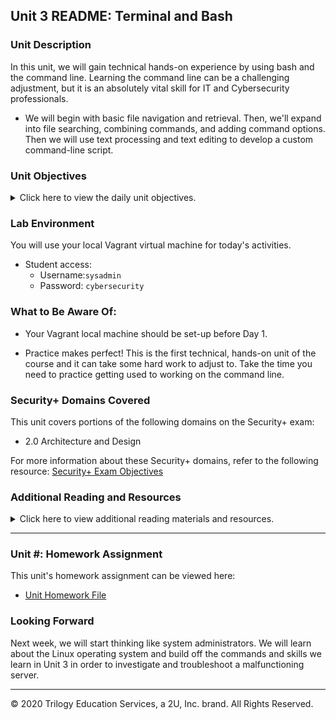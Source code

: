 ## Unit 3 README: Terminal and Bash

### Unit Description

In this unit, we will gain technical hands-on experience by using bash and the command line. Learning the command line can be a challenging adjustment, but it is an absolutely vital skill for IT and Cybersecurity professionals. 

- We will begin with basic file navigation and retrieval. Then, we'll expand into file searching, combining commands, and adding command options. Then we will  use text processing and text editing to develop a custom command-line script.


### Unit Objectives 

<details>
    <summary>Click here to view the daily unit objectives.</summary>

  <br>

- **Day 1:** How Sweet is the Terminal?

   - Discuss the prominence and utility of the command line in IT and security professions.

   - Use commands like `ls`, `cd`, `mkdir`, `touch`, `cp`, `mv`, `rm`, `rmdir`, and `cat` for basic file navigation and manipulation.

   - Navigate deeply nested folder structures using relative and absolute file paths.

   - Use commands like `head`, `tail`, `more`, and `less` to preview files in the command line.

   - Combine the above commands in sequence to accomplish relevant IT tasks.

- **Day 2:** Commanding the Command Line

    - Identify and explain the structure of a terminal command.

    - Explain how options modify the default behavior of a terminal command.

    - Use the `man` command to list instructions and options for each command.

    - Use the `find` command to locate files based on search parameters.

    - Use the `grep` command to search within the contents of files.  

    - Use the `wc` command to count words and lines.

    - Combine multiple commands in sequence with pipes to accomplish intermediate IT tasks.  

- **Day 3:** Stick to the Script

    - Define three benefits of text processing programs over programming languages for a security professional.

    - Use `sed` to make substitutions to a file.

    - Use `awk` to isolate  data points from a complex log file.

    - Edit contents of a file using `nano`.

    - Design an IP lookup shell script by passing arguments.

</details>


### Lab Environment

You will use your local Vagrant virtual machine for today's activities.

- Student access:
    - Username:`sysadmin`
    - Password: `cybersecurity`

### What to Be Aware Of:

- Your Vagrant local machine should be set-up before Day 1. 

- Practice makes perfect! This is the first technical, hands-on unit of the course and it can take some hard work to adjust to. Take the time you need to practice getting used to working on the command line. 

### Security+ Domains Covered

This unit covers portions of the following domains on the Security+ exam:

- 2.0 Architecture and Design

For more information about these Security+ domains, refer to the following resource: [Security+ Exam Objectives](https://comptiacdn.azureedge.net/webcontent/docs/default-source/exam-objectives/comptia-security-sy0-601-exam-objectives-(2-0).pdf?sfvrsn=8c5889ff_2)

### Additional Reading and Resources

<details> 
<summary> Click here to view additional reading materials and resources. </summary>
</br>

These resources are provided as optional, recommended resources to supplement the concepts covered in this unit.


- **Day 1 Resources**

    - [Terminal Cheat Sheet](https://terminalcheatsheet.com/)

    - [Computer Hope: Command line vs. GUI](https://www.computerhope.com/issues/ch000619.htm#:~:text=A%20GUI%20offers%20a%20lot,is%20utilized%20by%20more%20users.&text=A%20computer%20that%20is%20only,system%20resources%20than%20a%20GUI.)
 

    - [Programming Historian: Intro to Bash](https://programminghistorian.org/en/lessons/intro-to-bash)

- **Day 2 Resources**

    - [kernal.org: The Linux man-pages project](https://www.kernel.org/doc/man-pages/)

    - [Computerfile: Where GREP Came From](https://www.youtube.com/watch?v=NTfOnGZUZDk)



- **Day 3 Resources**

    - [Advanced Bash Scripting Guide: Text Processing Commands](https://tldp.org/LDP/abs/html/textproc.html)

</details>

---

### Unit #: Homework Assignment

This unit's homework assignment can be viewed here: 

- [Unit Homework File](../../2-Homework/03-Terminal-and-Bash)

### Looking Forward 

Next week, we will start thinking like system administrators. We will learn about the Linux operating system and build off the commands and skills we learn in Unit 3  in order to investigate and troubleshoot a malfunctioning server.

---


© 2020 Trilogy Education Services, a 2U, Inc. brand. All Rights Reserved.    
